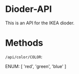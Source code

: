 # Dioder-API

This is an API for the IKEA dioder.

# Methods
`/api/color/COLOR`:

ENUM: [
	'red',
	'green',
	'blue'
]

